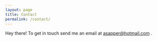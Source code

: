 ```yaml
---
layout: page
title: Contact
permalink: /contact/
---
```


Hey there! To get in touch send me an email at asapper@hotmail.com .

